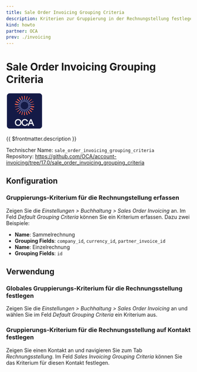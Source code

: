 ```yaml
---
title: Sale Order Invoicing Grouping Criteria
description: Kriterien zur Gruppierung in der Rechnungstellung festlegen.
kind: howto
partner: OCA
prev: ./invoicing
---
```

# Sale Order Invoicing Grouping Criteria
![icon_oca_app](attachments/icon_oca_app.png)

{{ $frontmatter.description }}

Technischer Name: `sale_order_invoicing_grouping_criteria`\
Repository: <https://github.com/OCA/account-invoicing/tree/17.0/sale_order_invoicing_grouping_criteria>

## Konfiguration

### Gruppierungs-Kriterium für die Rechnungstellung erfassen

Zeigen Sie die *Einstellungen > Buchhaltung > Sales Order Invoicing* an. Im Feld *Default Grouping Criteria* können Sie ein Kriterium erfassen. Dazu zwei Beispiele:

* **Name**: Sammelrechnung
* **Grouping Fields**: `company_id`, `currency_id`, `partner_invoice_id`
* **Name**: Einzelrechnung
* **Grouping Fields**: `id`

## Verwendung

### Globales Gruppierungs-Kriterium für die Rechnungsstellung festlegen

Zeigen Sie die *Einstellungen > Buchhaltung > Sales Order Invoicing* an und wählen Sie im Feld *Default Grouping Criteria* ein Kriterium aus.

### Gruppierungs-Kriterium für die Rechnungsstellung auf Kontakt festlegen

Zeigen Sie einen Kontakt an und navigieren Sie zum Tab *Rechnungsstellung*. Im Feld *Sales Invoicing Grouping Criteria* können Sie das Kriterium für diesen Kontakt festlegen.
